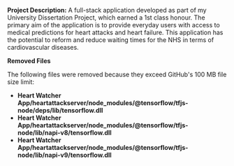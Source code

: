 **Project Description:**
A full-stack application developed as part of my University Dissertation Project, which earned a 1st class honour. The primary aim of the application is to provide everyday users with access to medical predictions for heart attacks and heart failure. This application has the potential to reform and reduce waiting times for the NHS in terms of cardiovascular diseases.

**Removed Files**

The following files were removed because they exceed GitHub's 100 MB file size limit:

- **Heart Watcher App/heartattackserver/node_modules/@tensorflow/tfjs-node/deps/lib/tensorflow.dll**
- **Heart Watcher App/heartattackserver/node_modules/@tensorflow/tfjs-node/lib/napi-v8/tensorflow.dll**
- **Heart Watcher App/heartattackserver/node_modules/@tensorflow/tfjs-node/lib/napi-v9/tensorflow.dll**
